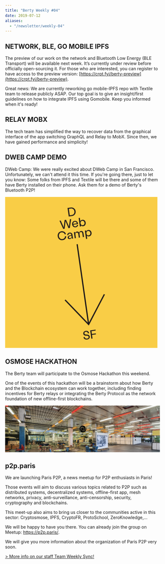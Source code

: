 ```yaml
---
title: "Berty Weekly #04"
date: 2019-07-12
aliases:
  - "/newsletter/weekly-04"
---
```


## NETWORK, BLE, GO MOBILE IPFS

The preview of our work on the network and Bluetooth Low Energy (BLE Transport) will be available next week. It’s currently under review before officially open-sourcing it. For those who are interested, you can register to have access to the preview version: [https://crpt.fyi/berty-preview](https://crpt.fyi/berty-preview).

Great news: We are currently reworking go mobile-IPFS repo with Textile team to release publicly ASAP. Our top goal is to give an insight/first guidelines on how to integrate IPFS using Gomobile. Keep you informed when it's ready!

## RELAY MOBX

The tech team has simplified the way to recover data from the graphical interface of the app switching GraphQL and Relay to MobX. Since then, we have gained performance and simplicity!

## DWEB CAMP DEMO

DWeb Camp: We were really excited about DWeb Camp in San Francisco. Unfortunately, we can't attend it this time. If you're going there, just to let you know: Some folks from IPFS and Textile will be there and some of them have Berty installed on their phone. Ask them for a demo of Berty's Bluetooth P2P!

![](image01.png)

## OSMOSE HACKATHON

The Berty team will participate to the Osmose Hackathon this weekend.

One of the events of this hackathon will be a brainstorm about how Berty and the Blockchain ecosystem can work together, including finding incentives for Berty relays or integrating the Berty Protocol as the network foundation of new offline-first blockchains.

![](image02.png)

## p2p.paris

We are launching Paris P2P, a news meetup for P2P enthusiasts in Paris!

Those events will aim to discuss various topics related to P2P such as distributed systems, decentralized systems, offline-first app, mesh networks, privacy, anti-surveillance, anti-censorship, security, cryptography and blockchains.

This meet-up also aims to bring us closer to the communities active in this sector: Cryptosmose, IPFS, CryptoFR, ProtoSchool, ZeroKnowledge,...

We will be happy to have you there. You can already join the group on Meetup: https://p2p.paris/.

We will give you more information about the organization of Paris P2P very soon.




[> More info on our staff Team Weekly Sync!](https://github.com/berty/mgmt/blob/master/meeting-notes/2019/Q4/2019-10-04--staff-team-weekly-sync.md)
